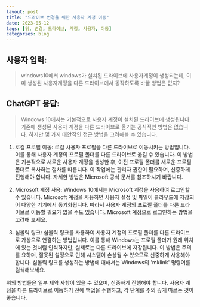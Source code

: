 ```yaml
---
layout: post
title: "드라이브 변경을 위한 사용자 계정 이동"
date: 2023-05-12
tags: [위, 변경, 드라이브, 계정, 사용자, 이동]
categories: blog
---
```


## 사용자 입력:
> windows10에서  windows가 설치된 드라이브에 사용자계정이 생성되는데, 이미 생성된 사용자계정을 다른 드라이브에서 동작하도록 바꿀 방법은 없지?

## ChatGPT 응답:
> Windows 10에서는 기본적으로 사용자 계정이 설치된 드라이브에 생성됩니다. 기존에 생성된 사용자 계정을 다른 드라이브로 옮기는 공식적인 방법은 없습니다. 하지만 몇 가지 대안적인 접근 방법을 고려해볼 수 있습니다.

1. 로컬 프로필 이동: 로컬 사용자 프로필을 다른 드라이브로 이동시키는 방법입니다. 이를 통해 사용자 계정의 프로필 폴더를 다른 드라이브로 옮길 수 있습니다. 이 방법은 기본적으로 새로운 사용자 계정을 생성한 후, 이전 프로필 폴더를 새로운 프로필 폴더로 복사하는 절차를 따릅니다. 이 작업에는 관리자 권한이 필요하며, 신중하게 진행해야 합니다. 자세한 방법은 Microsoft 공식 문서를 참조하시기 바랍니다.

2. Microsoft 계정 사용: Windows 10에서는 Microsoft 계정을 사용하여 로그인할 수 있습니다. Microsoft 계정을 사용하면 사용자 설정 및 파일이 클라우드에 저장되어 다양한 기기에서 동기화됩니다. 따라서 사용자 계정의 프로필 폴더를 다른 드라이브로 이동할 필요가 없을 수도 있습니다. Microsoft 계정으로 로그인하는 방법을 고려해 보세요.

3. 심볼릭 링크: 심볼릭 링크를 사용하여 사용자 계정의 프로필 폴더를 다른 드라이브로 가상으로 연결하는 방법입니다. 이를 통해 Windows는 프로필 폴더가 원래 위치에 있는 것처럼 인식하지만, 실제로는 다른 드라이브에 저장됩니다. 이 방법은 주의를 요하며, 잘못된 설정으로 인해 시스템이 손상될 수 있으므로 신중하게 사용해야 합니다. 심볼릭 링크를 생성하는 방법에 대해서는 Windows의 'mklink' 명령어를 검색해보세요.

위의 방법들은 일부 제약 사항이 있을 수 있으며, 신중하게 진행해야 합니다. 사용자 계정을 다른 드라이브로 이동하기 전에 백업을 수행하고, 각 단계를 주의 깊게 따르는 것이 좋습니다.


